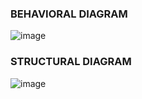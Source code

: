 ### BEHAVIORAL DIAGRAM
![image](https://user-images.githubusercontent.com/98875588/155704973-eff9006c-984f-4128-9d08-c074339a0882.png)
### STRUCTURAL DIAGRAM
![image](https://user-images.githubusercontent.com/98875588/155717887-2fa8e473-9fa0-4223-8f84-13ba9176cd86.png)
















